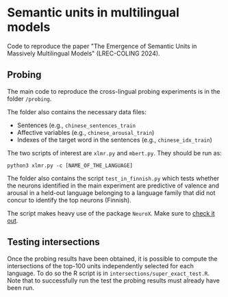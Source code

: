 # Semantic units in multilingual models
Code to reproduce the paper "The Emergence of Semantic Units in Massively Multilingual Models" (LREC-COLING 2024).

## Probing
The main code to reproduce the cross-lingual probing experiments is in the folder `/probing`. 

The folder also contains the necessary data files:
* Sentences (e.g., `chinese_sentences_train`
* Affective variables (e.g., `chinese_arousal_train`)
* Indexes of the target word in the sentences (e.g., `chinese_idx_train`)

The two scripts of interest are `xlmr.py` and `mbert.py`. They should be run as:

```
python3 xlmr.py -c [NAME_OF_THE_LANGUAGE]
```
The folder also contains the script `test_in_finnish.py` which tests whether the neurons identified in the main experiment are predictive of valence and arousal in a held-out language belonging to a language family that did not concur to identify the top neurons (Finnish).

The script makes heavy use of the package `NeuroX`. Make sure to [check it out](https://neurox.qcri.org/).

## Testing intersections
Once the probing results have been obtained, it is possible to compute the intersections of the top-100 units independently selected for each language. To do so the R script is in `intersections/super_exact_test.R`. Note that to successfully run the test the probing results must already have been run.
